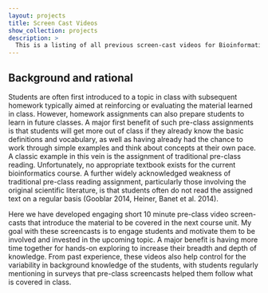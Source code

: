 ```yaml
---
layout: projects
title: Screen Cast Videos
show_collection: projects
description: >
  This is a listing of all previous screen-cast videos for Bioinformatics (BIMM 143). These short (sub 10 minute) videos are available for students to watch anytime and are designed to help address potential variability in student background knowledge and aid with class inclusivity.
---
```





## Background and rational
Students are often first introduced to a topic in class with subsequent homework typically aimed at reinforcing or evaluating the material learned in class. However, homework assignments can also prepare students to learn in future classes. A major first benefit of such pre-class assignments is that students will get more out of class if they already know the basic definitions and vocabulary, as well as having already had the chance to work through simple examples and think about concepts at their own pace. A classic example in this vein is the assignment of traditional pre-class reading. Unfortunately, no appropriate textbook exists for the current bioinformatics course. A further widely acknowledged weakness of traditional pre-class reading assignment, particularly those involving the original scientific literature, is that students often do not read the assigned text on a regular basis (Gooblar 2014, Heiner, Banet et al. 2014).  

Here we have developed engaging short 10 minute pre-class video screen-casts that introduce the material to be covered in the next course unit. My goal with these screencasts is to engage students and motivate them to be involved and invested in the upcoming topic. A major benefit is having more time together for hands-on exploring to increase their breadth and depth of knowledge. From past experience, these videos also help control for the variability in background knowledge of the students, with students regularly mentioning in surveys that pre-class screencasts helped them follow what is covered in class.  

<!-- > **To Do**: Decide on whether to order videos by `topic-tags` or class date. -->